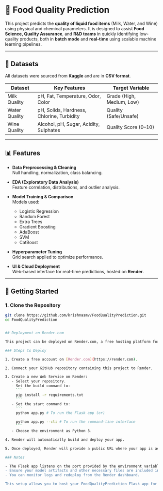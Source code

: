 # 🧪 Food Quality Prediction

This project predicts the **quality of liquid food items** (Milk, Water, and Wine) using physical and chemical parameters. It is designed to assist **Food Science, Quality Assurance**, and **R&D teams** in quickly identifying low-quality products, both in **batch mode** and **real-time** using scalable machine learning pipelines.

---

## 📁 Datasets

All datasets were sourced from **Kaggle** and are in **CSV format**.

| Dataset       | Key Features | Target Variable |
|---------------|--------------|------------------|
| Milk Quality  | pH, Fat, Temperature, Odor, Color | Grade (High, Medium, Low) |
| Water Quality | pH, Solids, Hardness, Chlorine, Turbidity | Quality (Safe/Unsafe) |
| Wine Quality  | Alcohol, pH, Sugar, Acidity, Sulphates | Quality Score (0–10) |

---

## 📊 Features

- **Data Preprocessing & Cleaning**  
  Null handling, normalization, class balancing.

- **EDA (Exploratory Data Analysis)**  
  Feature correlation, distributions, and outlier analysis.

- **Model Training & Comparison**  
  Models used:
  - Logistic Regression
  - Random Forest
  - Extra Trees
  - Gradient Boosting
  - AdaBoost
  - SVM
  - CatBoost

- **Hyperparameter Tuning**  
  Grid search applied to optimize performance.

- **UI & Cloud Deployment**  
  Web-based interface for real-time predictions, hosted on **Render**.

---

## 🚀 Getting Started

### 1. Clone the Repository
```bash
git clone https://github.com/krishnasmv/FoodQualityPrediction.git
cd FoodQualityPrediction


## Deployment on Render.com

This project can be deployed on Render.com, a free hosting platform for web services.

### Steps to Deploy

1. Create a free account on [Render.com](https://render.com).

2. Connect your GitHub repository containing this project to Render.

3. Create a new Web Service on Render:
   - Select your repository.
   - Set the build command to:
     ```
     pip install -r requirements.txt
     ```
   - Set the start command to:
     ```
     python app.py # To run the Flask app (or)

     python app.py --cli # To run the command-line interface
     ```
   - Choose the environment as Python 3.

4. Render will automatically build and deploy your app.

5. Once deployed, Render will provide a public URL where your app is accessible.

### Notes

- The Flask app listens on the port provided by the environment variable `PORT`, which is compatible with Render's requirements.
- Ensure your model artifacts and other necessary files are included in the repository or accessible by the app.
- You can monitor logs and redeploy from the Render dashboard.

This setup allows you to host your FoodQualityPrediction Flask app for free on Render.com.
